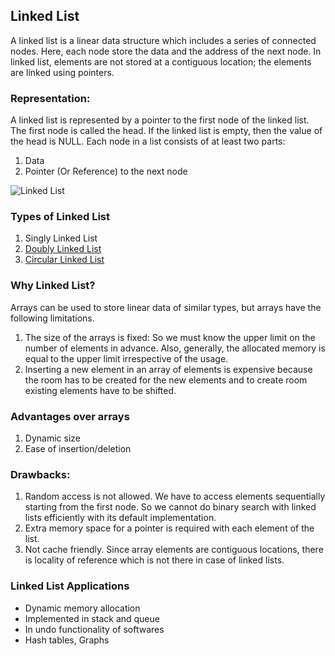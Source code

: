 ## Linked List

A linked list is a linear data structure which includes a series of connected nodes. Here, each node store the data and the address of the next node. In linked list, elements are not stored at a contiguous location; the elements are linked using pointers.


### Representation:
A linked list is represented by a pointer to the first node of the linked list. The first node is called the head. If the linked list is empty, then the value of the head is NULL.
Each node in a list consists of at least two parts:
1. Data
2. Pointer (Or Reference) to the next node

![Linked List](https://upload.wikimedia.org/wikipedia/commons/6/6d/Singly-linked-list.svg)


### Types of Linked List 
1. Singly Linked List 
2. [Doubly Linked List](..\..\..\Assets\md_files\topics\doubly_linked_list.md)
3. [Circular Linked List](..\..\..\Assets\md_files\topics\circular_linked_list.md)


### Why Linked List?
Arrays can be used to store linear data of similar types, but arrays have the following limitations.

1. The size of the arrays is fixed: So we must know the upper limit on the number of elements in advance. Also, generally, the allocated memory is equal to the upper limit irrespective of the usage.
2. Inserting a new element in an array of elements is expensive because the room has to be created for the new elements and to create room existing elements have to be shifted.


### Advantages over arrays
1. Dynamic size
2. Ease of insertion/deletion


### Drawbacks:
1. Random access is not allowed. We have to access elements sequentially starting from the first node. So we cannot do binary search with linked lists efficiently with its default implementation.
2. Extra memory space for a pointer is required with each element of the list.
3. Not cache friendly. Since array elements are contiguous locations, there is locality of reference which is not there in case of linked lists.


### Linked List Applications

- Dynamic memory allocation
- Implemented in stack and queue
- In undo functionality of softwares
- Hash tables, Graphs


